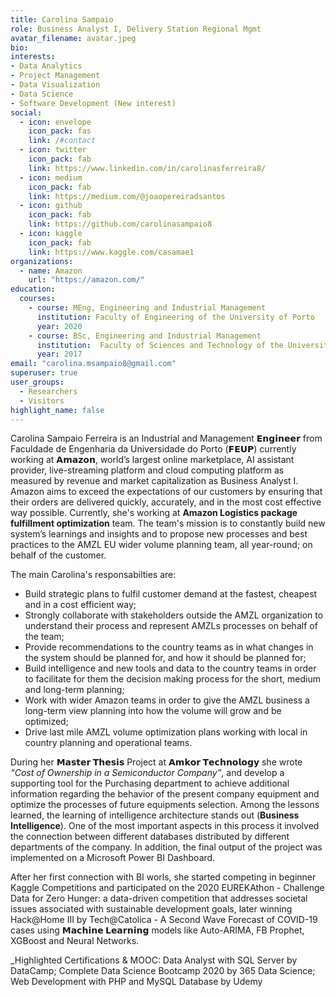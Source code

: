 ```yaml
---
title: Carolina Sampaio
role: Business Analyst I, Delivery Station Regional Mgmt
avatar_filename: avatar.jpeg
bio:
interests:
- Data Analytics
- Project Management
- Data Visualization
- Data Science
- Software Development (New interest)
social:
  - icon: envelope
    icon_pack: fas
    link: /#contact
  - icon: twitter
    icon_pack: fab
    link: https://www.linkedin.com/in/carolinasferreira8/
  - icon: medium
    icon_pack: fab
    link: https://medium.com/@joaopereiradsantos
  - icon: github
    icon_pack: fab
    link: https://github.com/carolinasampaio8
  - icon: kaggle
    icon_pack: fab
    link: https://www.kaggle.com/casamae1
organizations:
  - name: Amazon
    url: "https://amazon.com/"
education:
  courses:
    - course: MEng, Engineering and Industrial Management
      institution: Faculty of Engineering of the University of Porto
      year: 2020
    - course: BSc, Engineering and Industrial Management
      institution:  Faculty of Sciences and Technology of the University of Coimbra
      year: 2017
email: "carolina.msampaio8@gmail.com"
superuser: true
user_groups:
  - Researchers
  - Visitors
highlight_name: false
---
```


Carolina Sampaio Ferreira is an Industrial and Management 𝗘𝗻𝗴𝗶𝗻𝗲𝗲𝗿 from Faculdade de Engenharia da Universidade do Porto (𝗙𝗘𝗨𝗣) currently working at 𝗔𝗺𝗮𝘇𝗼𝗻,  world’s largest online marketplace, AI assistant provider, live-streaming platform and cloud computing platform as measured by revenue and market capitalization as Business Analyst I.
Amazon aims to exceed the expectations of our customers by ensuring that their orders are delivered quickly, accurately, and in the most cost effective way possible.
Currently, she's working at  **Amazon Logistics package fulfillment optimization** team. The team's mission is to constantly build new system’s learnings and insights and to propose new processes and best practices to the AMZL EU wider volume planning team, all year-round; on behalf of the customer.

The main Carolina's responsabilties are:

  -  Build strategic plans to fulfil customer demand at the fastest, cheapest and in a cost efficient way;
  - Strongly collaborate with stakeholders outside the AMZL organization to understand their process and represent AMZLs processes on behalf of the team;
  - Provide recommendations to the country teams as in what changes in the system should be planned for, and how it should be planned for;
  - Build intelligence and new tools and data to the country teams in order to facilitate for them the decision making process for the short, medium and long-term planning;
  - Work with wider Amazon teams in order to give the AMZL business a long-term view planning into how the volume will grow and be optimized;
  - Drive last mile AMZL volume optimization plans working with local in country planning and operational teams.

During her **𝗠𝗮𝘀𝘁𝗲𝗿 𝗧𝗵𝗲𝘀𝗶𝘀** Project at **𝗔𝗺𝗸𝗼𝗿 𝗧𝗲𝗰𝗵𝗻𝗼𝗹𝗼𝗴𝘆** she wrote  *“Cost of Ownership in a Semiconductor Company”*, and develop a supporting tool for the Purchasing department to achieve additional information regarding the behavior of the present company equipment and optimize the processes of future equipments selection. Among the lessons learned, the learning of intelligence architecture stands out (**Business Intelligence**). One of the most important aspects in this process it involved the connection between different databases distributed by different departments of the company. In addition, the final output of the project was implemented on a Microsoft Power BI Dashboard.

After her first connection with BI worls, she started competing in beginner Kaggle Competitions and participated on the 2020 EUREKAthon - Challenge Data for Zero Hunger: a data-driven competition that addresses societal issues associated with sustainable development goals, later winning Hack@Home III by Tech@Catolica - A Second Wave Forecast of COVID-19 cases using **𝗠𝗮𝗰𝗵𝗶𝗻𝗲 𝗟𝗲𝗮𝗿𝗻𝗶𝗻𝗴** models like Auto-ARIMA, FB Prophet, XGBoost and Neural Networks.

_Highlighted Certifications &  MOOC:  Data Analyst with SQL Server by DataCamp; Complete Data Science Bootcamp 2020 by 365 Data Science; Web Development with PHP and MySQL Database  by Udemy
